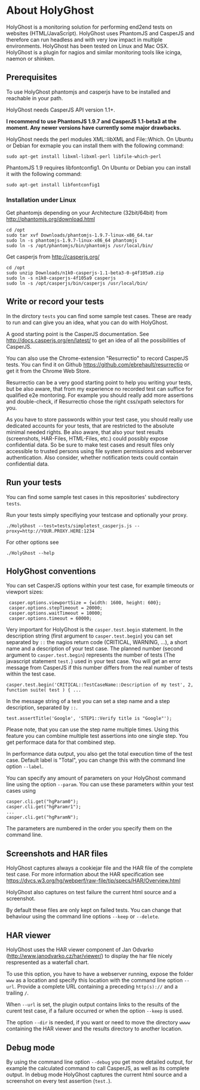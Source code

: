 # About HolyGhost

HolyGhost is a monitoring solution for performing end2end tests on websites (HTML/JavaScript). HolyGhost uses PhantomJS and CasperJS and therefore can run headless and with very low impact in multiple environments. HolyGhost has been tested on Linux and Mac OSX. HolyGhost is a plugin for nagios and similar monitoring tools like icinga, naemon or shinken.  

## Prerequisites

To use HolyGhost phantomjs and casperjs have to be installed and reachable in your path.

HolyGhost needs CasperJS API version 1.1+.

**I recommend to use PhantomJS 1.9.7 and CasperJS 1.1-beta3 at the moment. Any newer versions have currently some major drawbacks.**

HolyGhost needs the perl modules XML::libXML and File::Which. On Ubuntu or Debian for exmaple you can install them with the following command:

    sudo apt-get install libxml-libxml-perl libfile-which-perl

PhantomJS 1.9 requires libfontconfig1. On Ubuntu or Debian you can install it with the following command:

    sudo apt-get install libfontconfig1

### Installation under Linux

Get phantomjs depending on your Architecture (32bit/64bit) from http://phantomjs.org/download.html

    cd /opt
    sudo tar xvf Downloads/phantomjs-1.9.7-linux-x86_64.tar
    sudo ln -s phantomjs-1.9.7-linux-x86_64 phantomjs
    sudo ln -s /opt/phantomjs/bin/phantomjs /usr/local/bin/

Get casperjs from http://casperjs.org/

    cd /opt
    sudo unzip Downloads/n1k0-casperjs-1.1-beta3-0-g4f105a9.zip
    sudo ln -s n1k0-casperjs-4f105a9 casperjs
    sudo ln -s /opt/casperjs/bin/casperjs /usr/local/bin/
    
## Write or record your tests

In the dirctory ```tests``` you can find some sample test cases. These are ready to run and can give you an idea, what you can do with HolyGhost.

A good starting point is the CasperJS documentation. See http://docs.casperjs.org/en/latest/ to get an idea of all the possibilities of CasperJS.

You can also use the Chrome-extension "Resurrectio" to record CasperJS tests. You can find it on Github https://github.com/ebrehault/resurrectio or get it from the Chrome Web Store.

Resurrectio can be a very good starting point to help you writing your tests, but be also aware, that from my experience no recorded test can suffice for qualified e2e montoring. For example you should really add more assertions and double-check, if Resurrectio chose the right css/xpath selectors for you.

As you have to store passwords within your test case, you should really use dedicated accounts for your tests, that are restricted to the absolute minimal needed rights. Be also aware, that also your test results (screenshots, HAR-Files, HTML-Files, etc.) could possibly expose confidential data.
So be sure to make test cases and result files only accessible to trusted persons using file system permissions and webserver authentication. Also consider, whether notification texts could contain confidential data.

## Run your tests

You can find some sample test cases in this repositories' subdirectory ```tests```.

Run your tests simply specifiying your testcase and optionally your proxy.

    ./HolyGhost --test=tests/simpletest_casperjs.js --proxy=http://YOUR.PROXY.HERE:1234

For other options see

    ./HolyGhost --help


## HolyGhost conventions

You can set CasperJS options within your test case, for example timeouts or viewport sizes:

     casper.options.viewportSize = {width: 1600, height: 600};
     casper.options.stepTimeout = 20000;
     casper.options.waitTimeout = 10000;
     casper.options.timeout = 60000;

Very important for HolyGhost is the ```casper.test.begin``` statement.
In the description string (first argument to ```casper.test.begin```) you can set separated by ```::``` the nagios return code (CRITICAL, WARNING, ...), a short name and a description of your test case.
The planned number (second argument to ```casper.test.begin```) represents the number of tests (The javascript statement ```test.```) used in your test case. You will get an error message from CasperJS if this number differs from the real number of tests within the test case.

    casper.test.begin('CRITICAL::TestCaseName::Description of my test', 2, function suite( test ) { ...

In the message string of a test you can set a step name and a step description, separated by ```::```.

    test.assertTitle('Google', 'STEP1::Verify title is "Google"');

Please note, that you can use the step name multiple times. Using this feature you can combine multiple test assertions into one single step. You get performace data for that combined step.

In performance data output, you also get the total execution time of the test case. Default label is "Total", you can change this with the command line option ```--label```.

You can specify any amount of parameters on your HolyGhost command line using the option ```--param```. You can use these parameters within your test cases using
    
    casper.cli.get("hgParam0");
    casper.cli.get("hgParamr1");
    ...
    casper.cli.get("hgParamN");

The parameters are numbered in the order you specify them on the command line.

## Screenshots and HAR files

HolyGhost captures always a cookiejar file and the HAR file of the complete test case. For more information about the HAR specification see https://dvcs.w3.org/hg/webperf/raw-file/tip/specs/HAR/Overview.html

HolyGhost also captures on test failure the current html source and a screenshot.

By default these files are only kept on failed tests. You can change that behaviour using the command line options ```--keep``` or ```--delete```.

## HAR viewer

HolyGhost uses the HAR viewer component of Jan Odvarko (http://www.janodvarko.cz/har/viewer/) to display the har file nicely respresented as a waterfall chart.

To use this option, you have to have a webserver running, expose the folder ```www``` as a location and specify this location with the command line option ```--url```. Provide a complete URL containing a preceding ```http(s)://``` and a trailing ```/```.

When ```--url``` is set, the plugin output contains links to the results of the curent test case, if a failure occurred or when the option ```--keep``` is used.

The option ```--dir``` is needed, if you want or need to move the directory ```wwww``` containing the HAR viewer and the results directory to another location. 

## Debug mode

By using the command line option ```--debug``` you get more detailed output, for example the calculated command to call CasperJS, as well as its complete output. In debug mode HolyGhost captures the current html source and a screenshot on every test assertion (```test.```).
